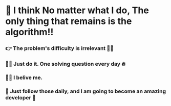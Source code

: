# 👺 I think No matter what I do, The only thing that remains is the algorithm‼️


### 👉 The problem's difficulty is irrelevant 🏃‍♂️
### 🧑‍💻 Just do it. One solving question every day 🔥
### 💁‍♂️ I belive me.
### 🌻 Just follow those daily, and I am going to become an amazing developer 🌝



<!-- This is a auto push repository for Baekjoon Online Judge created with [BaekjoonHub](https://github.com/BaekjoonHub/BaekjoonHub).-->
